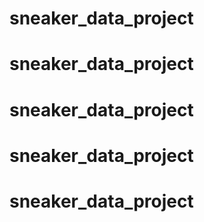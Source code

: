 # sneaker_data_project
# sneaker_data_project
# sneaker_data_project
# sneaker_data_project
# sneaker_data_project
